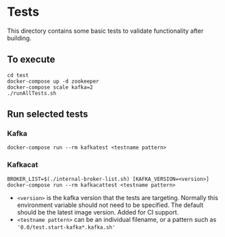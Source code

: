 Tests
=====

This directory contains some basic tests to validate functionality after building.

To execute
----------

```
cd test
docker-compose up -d zookeeper
docker-compose scale kafka=2
./runAllTests.sh
```

Run selected tests
------------------

### Kafka

```
docker-compose run --rm kafkatest <testname pattern>
```

### Kafkacat

```
BROKER_LIST=$(./internal-broker-list.sh) [KAFKA_VERSION=<version>] docker-compose run --rm kafkacattest <testname pattern>
```

-	`<version>` is the kafka version that the tests are targeting. Normally this environment variable should not need to be specified. The default should be the latest image version. Added for CI support.
-	`<testname pattern>` can be an individual filename, or a pattern such as `'0.0/test.start-kafka*.kafka.sh'`
